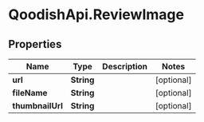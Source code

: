 # QoodishApi.ReviewImage

## Properties

Name | Type | Description | Notes
------------ | ------------- | ------------- | -------------
**url** | **String** |  | [optional] 
**fileName** | **String** |  | [optional] 
**thumbnailUrl** | **String** |  | [optional] 


